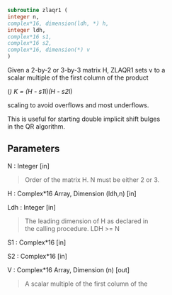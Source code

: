 ```fortran  
subroutine zlaqr1 (  
integer n,  
complex*16, dimension(ldh, *) h,  
integer ldh,  
complex*16 s1,  
complex*16 s2,  
complex*16, dimension(*) v  
)  
```  
  
Given a 2-by-2 or 3-by-3 matrix H, ZLAQR1 sets v to a  
scalar multiple of the first column of the product  
  
(*)  K = (H - s1*I)*(H - s2*I)  
  
scaling to avoid overflows and most underflows.  
  
This is useful for starting double implicit shift bulges  
in the QR algorithm.  
  
## Parameters  
N : Integer [in]  
> Order of the matrix H. N must be either 2 or 3.  
  
H : Complex*16 Array, Dimension (ldh,n) [in]  
  
Ldh : Integer [in]  
> The leading dimension of H as declared in  
> the calling procedure.  LDH >= N  
  
S1 : Complex*16 [in]  
  
S2 : Complex*16 [in]  
  
V : Complex*16 Array, Dimension (n) [out]  
> A scalar multiple of the first column of the  
  

